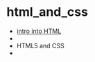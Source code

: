 # html_and_css

<ul>
<li><a href="demo/index.html" target="_blank"> intro into HTML</a><li>
<li><a herf="html5_CSS" target="_blank"> HTML5 and CSS</a><li>
</ul>

